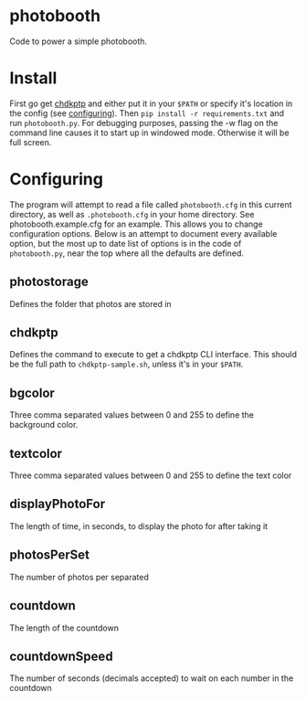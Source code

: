 # photobooth
Code to power a simple photobooth.

# Install
First go get [chdkptp](https://www.assembla.com/spaces/chdkptp/wiki) and either put it in your `$PATH`
or specify it's location in the config (see [configuring](#configuring)). Then
`pip install -r requirements.txt` and run `photobooth.py`. For debugging purposes, passing the -w
flag on the command line causes it to start up in windowed mode. Otherwise it will be full screen.

# Configuring
The program will attempt to read a file called `photobooth.cfg` in this current directory, as well
as `.photobooth.cfg` in your home directory. See photobooth.example.cfg for an example. This allows
you to change configuration options. Below is an attempt to document every available option, but
the most up to date list of options is in the code of `photobooth.py`, near the top where all the
defaults are defined.

## photostorage
Defines the folder that photos are stored in

## chdkptp
Defines the command to execute to get a chdkptp CLI interface. This should be the full path to
`chdkptp-sample.sh`, unless it's in your `$PATH`.

## bgcolor
Three comma separated values between 0 and 255 to define the background color.

## textcolor
Three comma separated values between 0 and 255 to define the text color

## displayPhotoFor
The length of time, in seconds, to display the photo for after taking it

## photosPerSet
The number of photos per separated

## countdown
The length of the countdown

## countdownSpeed
The number of seconds (decimals accepted) to wait on each number in the countdown
